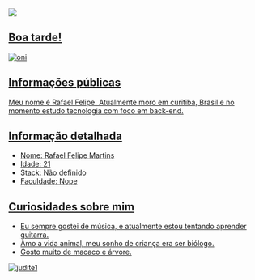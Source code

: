 <div>
    <a target='_blank' href="https://www.notion.so/MySql-7c684f2e63804c8593e1f1869bf48cf4">
        <img src="https://img.shields.io/badge/-Notion-white">
</div>   

<!--<p align="left"> <img src="https://komarev.com/ghpvc/?username=Miopiaa&label=Profile%20views&color=0e75b6&style=flat" alt="Miopiaa" /> </p>-->   

## Boa tarde!

![oni](https://user-images.githubusercontent.com/57761831/145875946-f43e7cf2-217f-4315-864d-87a675e1d367.gif) 
 

## Informações públicas

Meu nome é Rafael Felipe. Atualmente moro em curitiba, Brasil e no momento estudo tecnologia com foco em back-end.

## Informação detalhada

<ul>
  <li> Nome: Rafael Felipe Martins
  <li> Idade: 21
  <li> Stack: Não definido 
  <li> Faculdade: Nope  
</ul>

## Curiosidades sobre mim

* Eu sempre gostei de música, e atualmente estou tentando aprender guitarra.   
* Amo a vida animal, meu sonho de criança era ser biólogo.  
* Gosto muito de macaco e árvore.

![judite1](https://user-images.githubusercontent.com/57761831/144719189-7d7e11bd-8eb3-4dd3-94f3-23ef3fd6eab8.jpg)

